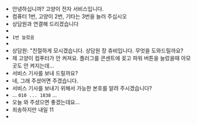 - 안녕하십니까? 고양이 전자 서비스입니다.
- 컴퓨터 1번, 고양이 2번, 기타는 3번을 늘러 주십시오
- 상담원과 연결해 드리겠습니다
-
- `1번 늘렀음`
-
- 상담원: "친절하게 모시겠습니다. 상담원 장 츄비입니다. 무엇을 도와드릴까요?
- 제 고양이 컴푸터가 안 켜져요.  플러그를 콘센트에 꽂고 파워 버튼을 늘렀을때 아모곳도 안 켜지는데...
- 서비스 기사를 보내 드릴까요?
- 네, 그래 주셨어면 주겠습니다.
- 서비스 기사를 보내기 위해서 가능한 본호를 알려 주시겠습니다?
- ... `010 ... 1838` ...
- 오늘 와 주셨으면 좋겠는데요...
- 죄송하지만 내일 11
-